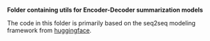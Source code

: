 **Folder containing utils for Encoder-Decoder summarization models**

The code in this folder is primarily based on the seq2seq modeling framework from [huggingface](https://github.com/huggingface/transformers/tree/master/examples/seq2seq). 
